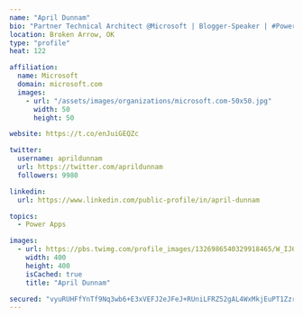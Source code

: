 ```yaml
---
name: "April Dunnam"
bio: "Partner Technical Architect @Microsoft | Blogger-Speaker | #PowerApps, #PowerAutomate, #Office365, #SharePoint | #WIT | #Karaoke Queen"
location: Broken Arrow, OK
type: "profile"
heat: 122

affiliation:
  name: Microsoft
  domain: microsoft.com
  images:
    - url: "/assets/images/organizations/microsoft.com-50x50.jpg"
      width: 50
      height: 50

website: https://t.co/enJuiGEQZc

twitter:
  username: aprildunnam
  url: https://twitter.com/aprildunnam
  followers: 9980

linkedin:
  url: https://www.linkedin.com/public-profile/in/april-dunnam

topics:
  - Power Apps

images:
  - url: https://pbs.twimg.com/profile_images/1326986540329918465/W_IJ6Ih2_400x400.jpg
    width: 400
    height: 400
    isCached: true
    title: "April Dunnam"

secured: "vyuRUHFfYnTf9Nq3wb6+E3xVEFJ2eJFeJ+RUniLFRZ52gAL4WxMkjEuPT1ZzrA1OSDBmjx/mGSLq+iVALEMX1RDW6HEyjifAoYdE9I+ki6dFeZWxaAYnYmoOlcEIb9cBkLuq/Qi9lgJhbNUVBhIfo88ROVyj/48uiFIMkUkN8SLZ11pCKKOyhLDHRAigv/0gYzqxhtt/vmWTE87TEfXCojY47tZ6PA6vklOs9hPjkk4Nujx4D/s7vfDWCp7JxuFeXooguMU08QfQfneiVO4f72UWNY6sOGDfNv3+effmLyKTn3uSoVMNfGd1OqGoumyZQ7pu5IeHiHxKemkZpD8FJoaEyWJCwn73nZFCHfG8NtiF54/DSo6ePGTKQYWKrr0SEwG2ObSKjfjmIr6sUCcR4/0QZQND4rTlthFw7qyVaA8=;KB31+lmeYxDzo6eIK793eQ=="
---
```


